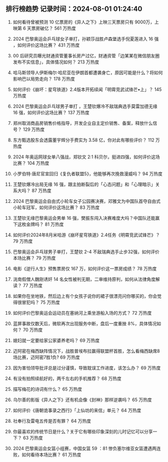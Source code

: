 
## 排行榜趋势 记录时间：2024-08-01 01:24:40
  
  1. 如何看待曾被预测 10 亿票房的《异人之下》上映三天票房只有 9000万，上映第 6 天票房破亿？ 561 万热度
    
  2. 2024 巴黎奥运会乒乓球女子单打，孙颖莎战胜卢森堡选手倪夏莲进入 16 强 ，如何评价这场比赛？ 431 万热度
    
  3. 00 后研究员曝光财通资管董事长房产过亿，财通资管「边某某在微信朋友圈发布不实信息」，具体情况如何？ 213 万热度
    
  4. 哈马斯领导人伊斯梅尔·哈尼亚在伊朗首都遭袭身亡，原因可能是什么？将如何影响巴以局势走向？ 178 万热度
    
  5. 如何评价《崩坏：星穹铁道》2.4版本开拓续闻「明霄竞武试锋芒•上」？ 145 万热度
    
  6. 2024 巴黎奥运会乒乓球男子单打 ，王楚钦爆冷不敌瑞典选手莫雷加德无缘 16 强，如何评价这场比赛？ 137 万热度
    
  7. 郑州取消商品房销售价格指导，开发企业自主定价销售、备案，释放什么信号？ 129 万热度
    
  8. 东方甄选股东会透露董宇辉分手费实为 3.58 亿，你对此有哪些评价？ 112 万热度
    
  9. 2024 年奥运网球女单八强战，郑钦文 2:1 科贝尔，挺进四强，如何评价这场比赛？ 104 万热度
    
  10. 小罗伯特·唐尼官宣回归《复仇者联盟5》，他能够再次挽救漫威吗？ 94 万热度
    
  11. 王楚钦爆冷出局无缘 16 强，跟主拍断裂后的「心态问题」和「心理暗示」关系大吗？ 87 万热度
    
  12. 2024 巴黎奥运会自由式小轮车女子公园赛决赛，邓雅文为中国队首夺自由式小轮车冠军，如何评价这场比赛？ 83 万热度
    
  13. 王楚钦无缘巴黎奥运会男单 16 强，樊振东闯入决赛难度大吗？中国队还能赢下这枚金牌吗？ 81 万热度
    
  14. 如何评价2024年8月米哈游《崩坏星穹铁道》2.4任务《明霄竞武试锋芒》？ 79 万热度
    
  15. 巴黎奥运会乒乓球男子单打，王楚钦 2-4 不敌瑞典选手止步32强，如何评价本场比赛？ 79 万热度
    
  16. 电影《逆行人生》预售票房仅 167 万，如何评价这一票房成绩？ 78 万热度
    
  17. 洮南假僧人魏刚诱奸 14 名女性被判无期，二审维持原判，如何从法律角度解读？ 77 万热度
    
  18. 如果你在坐地铁，然后边上有个女孩子说你的裙子很漂亮问你哪买的，你会觉得很冒犯吗？ 75 万热度
    
  19. 如何评价巴黎奥运会运动员在塞纳河上乘坐游船入场的方式？ 72 万热度
    
  20. 蓝屏事故仅数天后，微软再次出现服务中断，盘后一度重挫 8%，具体情况如何？ 70 万热度
    
  21. 媳妇就一定要给家公家婆养老吗？ 69 万热度
    
  22. 迈阿密在梅西缺阵情况下，战胜普埃布拉赢得联盟杯首胜，怎么看梅西缺席8场比赛，迈阿密7胜1负? 69 万热度
    
  23. 因为害怕领导批评总是过分谨慎，导致耽误工作进度，该怎么办？ 69 万热度
    
  24. 有没有拍照续航好的，两千左右的手机推荐？ 68 万热度
    
  25. 描写梅花的诗词有什么？ 65 万热度
    
  26. 乌尔善的影版《异人之下》还有机会像《封神》那样逆袭吗？ 65 万热度
    
  27. 如何评价《唐朝诡事录之西行》「上仙坊的来信」单元？ 64 万热度
    
  28. 社奉行及雷电五传是否有罪？ 64 万热度
    
  29. 你最喜欢的传统节日是什么？关于它有哪些印象深刻的儿时记忆可以分享一下？ 63 万热度
    
  30. 2024 巴黎奥运会女篮小组赛，中国女篮 59 ：81 惨负塞尔维亚女篮遭遇两连败，如何看待本场比赛？ 61 万热度
    